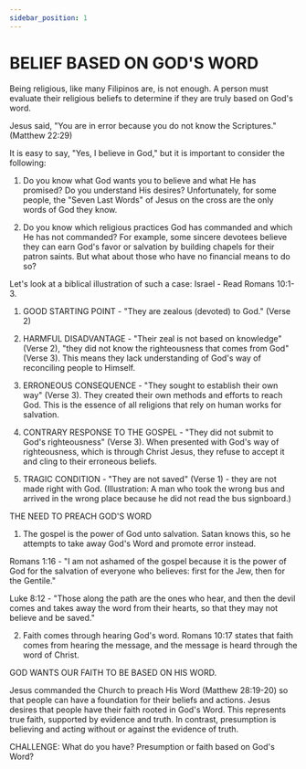 ```yaml
---
sidebar_position: 1
---
```


# BELIEF BASED ON GOD'S WORD

Being religious, like many Filipinos are, is not enough. A person must evaluate their religious beliefs to determine if they are truly based on God's word.

Jesus said, "You are in error because you do not know the Scriptures." (Matthew 22:29)

It is easy to say, "Yes, I believe in God," but it is important to consider the following:

1. Do you know what God wants you to believe and what He has promised? Do you understand His desires? Unfortunately, for some people, the "Seven Last Words" of Jesus on the cross are the only words of God they know.

2. Do you know which religious practices God has commanded and which He has not commanded? For example, some sincere devotees believe they can earn God's favor or salvation by building chapels for their patron saints. But what about those who have no financial means to do so?

Let's look at a biblical illustration of such a case: Israel - Read Romans 10:1-3.

1. GOOD STARTING POINT - "They are zealous (devoted) to God." (Verse 2)

2. HARMFUL DISADVANTAGE - "Their zeal is not based on knowledge" (Verse 2), "they did not know the righteousness that comes from God" (Verse 3). This means they lack understanding of God's way of reconciling people to Himself.

3. ERRONEOUS CONSEQUENCE - "They sought to establish their own way" (Verse 3). They created their own methods and efforts to reach God. This is the essence of all religions that rely on human works for salvation.

4. CONTRARY RESPONSE TO THE GOSPEL - "They did not submit to God's righteousness" (Verse 3). When presented with God's way of righteousness, which is through Christ Jesus, they refuse to accept it and cling to their erroneous beliefs.

5. TRAGIC CONDITION - "They are not saved" (Verse 1) - they are not made right with God. (Illustration: A man who took the wrong bus and arrived in the wrong place because he did not read the bus signboard.)

THE NEED TO PREACH GOD'S WORD

1. The gospel is the power of God unto salvation. Satan knows this, so he attempts to take away God's Word and promote error instead.

Romans 1:16 - "I am not ashamed of the gospel because it is the power of God for the salvation of everyone who believes: first for the Jew, then for the Gentile."

Luke 8:12 - "Those along the path are the ones who hear, and then the devil comes and takes away the word from their hearts, so that they may not believe and be saved."

2. Faith comes through hearing God's word. Romans 10:17 states that faith comes from hearing the message, and the message is heard through the word of Christ.

GOD WANTS OUR FAITH TO BE BASED ON HIS WORD.

Jesus commanded the Church to preach His Word (Matthew 28:19-20) so that people can have a foundation for their beliefs and actions. Jesus desires that people have their faith rooted in God's Word. This represents true faith, supported by evidence and truth. In contrast, presumption is believing and acting without or against the evidence of truth.

CHALLENGE: What do you have? Presumption or faith based on God's Word?